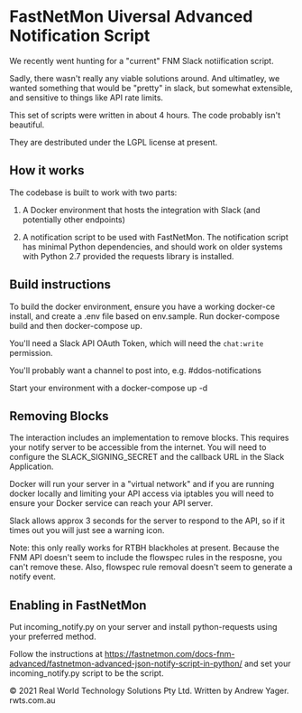 # FastNetMon Uiversal Advanced Notification Script

We recently went hunting for a "current" FNM Slack notiification script.

Sadly, there wasn't really any viable solutions around. And ultimatley, we
wanted something that would be "pretty" in slack, but somewhat extensible,
and sensitive to things like API rate limits.

This set of scripts were written in about 4 hours. The code probably isn't beautiful.

They are destributed under the LGPL license at present.

## How it works

The codebase is built to work with two parts:

1. A Docker environment that hosts the integration with Slack (and potentially
other endpoints)

2. A notification script to be used with FastNetMon. The notification script has
minimal Python dependencies, and should work on older systems with Python 2.7
provided the requests library is installed.

## Build instructions

To build the docker environment, ensure you have a working docker-ce install,
and create a .env file based on env.sample. Run docker-compose build and then
docker-compose up.

You'll need a Slack API OAuth Token, which will need the `chat:write` permission.

You'll probably want a channel to post into, e.g. #ddos-notifications

Start your environment with a docker-compose up -d

## Removing Blocks

The interaction includes an implementation to remove blocks. This requires your
notify server to be accessible from the internet. You will need to configure the
SLACK_SIGNING_SECRET and the callback URL in the Slack Application.

Docker will run your server in a "virtual network" and if you are running docker
locally and limiting your API access via iptables you will need to ensure your Docker
service can reach your API server.

Slack allows approx 3 seconds for the server to respond to the API, so if it times out
you will just see a warning icon.

Note: this only really works for RTBH blackholes at present. Because the FNM API
doesn't seem to include the flowspec rules in the resposne, you can't remove these.
Also, flowspec rule removal doesn't seem to generate a notify event.

## Enabling in FastNetMon

Put incoming_notify.py on your server and install python-requests using your
preferred method.

Follow the instructions at https://fastnetmon.com/docs-fnm-advanced/fastnetmon-advanced-json-notify-script-in-python/
and set your incoming_notify.py script to be the script.

&copy; 2021 Real World Technology Solutions Pty Ltd. Written by Andrew Yager. rwts.com.au